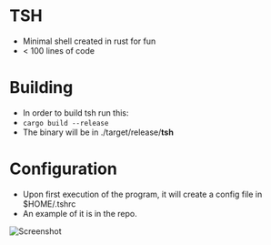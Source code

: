 # TSH
- Minimal shell created in rust for fun
- < 100 lines of code

# Building
- In order to build tsh run this:
- `cargo build --release`
- The binary will be in ./target/release/**tsh**

# Configuration
- Upon first execution of the program, it will create a config file in $HOME/.tshrc
- An example of it is in the repo.

![Screenshot](https://i.imgur.com/sFeiMS2.png "Screenshot")

